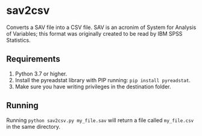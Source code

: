 # sav2csv
Converts a SAV file into a CSV file. SAV is an acronim of System for Analysis of Variables; this format was originally created to be read by IBM SPSS Statistics.

## Requirements
1. Python 3.7 or higher.
2. Install the pyreadstat library with PIP running:
`pip install pyreadstat`.
3. Make sure you have writing privileges in the destination folder.

## Running
Running `python sav2csv.py my_file.sav` will return a file called `my_file.csv` in the same directory.
